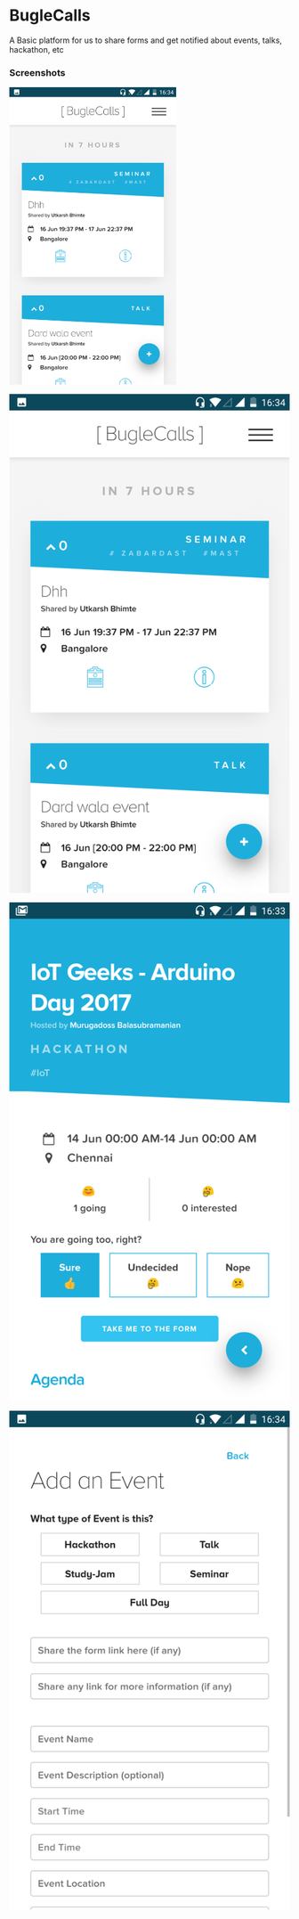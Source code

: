 # BugleCalls
A Basic platform for us to share forms and get notified about events, talks, hackathon, etc

### Screenshots
<img src="docs/images/Screenshot_20170615-163405.png" width="300">

![Home Page](docs/images/Screenshot_20170615-163405.png )

![Event Page](docs/images/Screenshot_20170615-163356.png )

![Add Event Form](docs/images/Screenshot_20170615-163413.png)